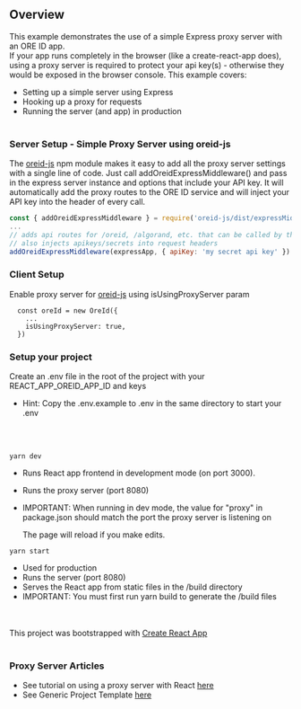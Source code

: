 
## Overview

This example demonstrates the use of a simple Express proxy server with an ORE ID app.
<br>
If your app runs completely in the browser (like a create-react-app does), using a proxy server is required to protect your api key(s) - otherwise they would be exposed in the browser console. This example covers:
- Setting up a simple server using Express
- Hooking up a proxy for requests
- Running the server (and app) in production
<br><br>
### Server Setup - Simple Proxy Server using oreid-js
The [oreid-js](https://www.npmjs.com/package/oreid-js) npm module makes it easy to add all the proxy server settings with a single line of code. Just call addOreidExpressMiddleware() and pass in the express server instance and options that include your API key. It will automatically add the proxy routes to the ORE ID service and will inject your API key into the header of every call.
```javascript 
const { addOreidExpressMiddleware } = require('oreid-js/dist/expressMiddleware');
...
// adds api routes for /oreid, /algorand, etc. that can be called by the React App
// also injects apikeys/secrets into request headers
addOreidExpressMiddleware(expressApp, { apiKey: 'my secret api key' })
```

### Client Setup
Enable proxy server for [oreid-js](https://www.npmjs.com/package/oreid-js) using isUsingProxyServer param
```
  const oreId = new OreId({
    ...
    isUsingProxyServer: true,
  })
```

### Setup your project

Create an .env file in the root of the project with your REACT_APP_OREID_APP_ID and keys
 - Hint: Copy the .env.example to .env in the same directory to start your .env
<br>
<br>


```
yarn dev
```

- Runs React app frontend in development mode (on port 3000). <br>
- Runs the proxy server (port 8080)
- IMPORTANT: When running in dev mode, the value for "proxy" in package.json should match the port the proxy server is listening on

    The page will reload if you make edits.

```
yarn start
```

- Used for production
- Runs the server (port 8080)
- Serves the React app from static files in the /build directory
- IMPORTANT: You must first run yarn build to generate the /build files

<br><br>
This project was bootstrapped with [Create React App](https://github.com/facebook/create-react-app)
<br><br>

### Proxy Server Articles

- See tutorial on using a proxy server with React [here](https://www.twilio.com/blog/react-app-with-node-js-server-proxy)
- See Generic Project Template [here](https://github.com/philnash/react-express-starter)
<br><br>
